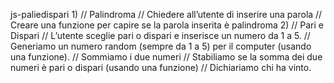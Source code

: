 js-paliedispari
1)
// Palindroma
// Chiedere all’utente di inserire una parola
// Creare una funzione per capire se la parola inserita è palindroma
2)
// Pari e Dispari
// L’utente sceglie pari o dispari e inserisce un numero da 1 a 5.
// Generiamo un numero random (sempre da 1 a 5) per il computer (usando una funzione).
// Sommiamo i due numeri
// Stabiliamo se la somma dei due numeri è pari o dispari (usando una funzione)
// Dichiariamo chi ha vinto.
